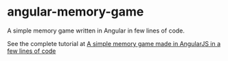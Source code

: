 angular-memory-game
===================

A simple memory game written in Angular in few lines of code.

See the complete tutorial at <a href="http://www.salvatoreromeo.com/blog/angular-css-memory-game">A simple memory game made in AngularJS in a few lines of code</a>
